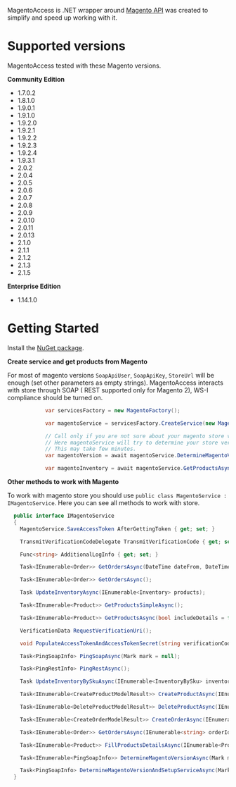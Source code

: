 MagentoAccess is .NET wrapper around [Magento API](http://www.magentocommerce.com/api/rest/introduction.html) was created to simplify and speed up working with it.

# Supported versions
MagentoAccess tested with these Magento versions. 


**Community Edition**
* 1.7.0.2
* 1.8.1.0
* 1.9.0.1
* 1.9.1.0
* 1.9.2.0
* 1.9.2.1
* 1.9.2.2
* 1.9.2.3
* 1.9.2.4
* 1.9.3.1
* 2.0.2
* 2.0.4
* 2.0.5
* 2.0.6
* 2.0.7
* 2.0.8
* 2.0.9
* 2.0.10
* 2.0.11
* 2.0.13
* 2.1.0
* 2.1.1
* 2.1.2
* 2.1.3
* 2.1.5

**Enterprise Edition**
* 1.14.1.0


# Getting Started

Install the [NuGet package](https://www.nuget.org/packages/MagentoAccess).

**Create service and get products from Magento**

For most of magento versions ```SoapApiUser```, ```SoapApiKey```, ```StoreUrl``` will be enough (set other parameters as empty strings). MagentoAccess interacts with store through SOAP ( REST supported only for Magento 2), WS-I compliance should be turned on.
```C#
			var servicesFactory = new MagentoFactory();

			var magentoService = servicesFactory.CreateService(new MagentoAuthenticatedUserCredentials( "n/a", "n/a", "https://www.youstore.com", "n/a", "n/a", "User", "Password", 4, 1800000, false ), new MagentoConfig() { EditionByDefault = "ce", VersionByDefault = "2.1.0.0", Protocol = MagentoDefaultProtocol.SoapOnly } ); // 2.1.0.0. used instead of 2.1.0 for back compatibility with magento 1.x.x.x

			// Call only if you are not sure about your magento store version specified in CreateService.
			// Here magentoService will try to determine your store version and configure itself to work with your store.
			// This may take few minutes.
			var magentoVersion = await magentoService.DetermineMagentoVersionAndSetupServiceAsync();

			var magentoInventory = await magentoService.GetProductsAsync();
```


**Other methods to work with Magento**

To work with magento store you should use ```public class MagentoService : IMagentoService```. Here you can see all methods to work with store.
```C#
  public interface IMagentoService
  {
    MagentoService.SaveAccessToken AfterGettingToken { get; set; }

    TransmitVerificationCodeDelegate TransmitVerificationCode { get; set; }

    Func<string> AdditionalLogInfo { get; set; }

    Task<IEnumerable<Order>> GetOrdersAsync(DateTime dateFrom, DateTime dateTo);

    Task<IEnumerable<Order>> GetOrdersAsync();

    Task UpdateInventoryAsync(IEnumerable<Inventory> products);

    Task<IEnumerable<Product>> GetProductsSimpleAsync();

    Task<IEnumerable<Product>> GetProductsAsync(bool includeDetails = false);

    VerificationData RequestVerificationUri();

    void PopulateAccessTokenAndAccessTokenSecret(string verificationCode, string requestToken, string requestTokenSecret);

    Task<PingSoapInfo> PingSoapAsync(Mark mark = null);

    Task<PingRestInfo> PingRestAsync();

    Task UpdateInventoryBySkuAsync(IEnumerable<InventoryBySku> inventory);

    Task<IEnumerable<CreateProductModelResult>> CreateProductAsync(IEnumerable<CreateProductModel> models);

    Task<IEnumerable<DeleteProductModelResult>> DeleteProductAsync(IEnumerable<DeleteProductModel> models);

    Task<IEnumerable<CreateOrderModelResult>> CreateOrderAsync(IEnumerable<CreateOrderModel> models);

    Task<IEnumerable<Order>> GetOrdersAsync(IEnumerable<string> orderIds);

    Task<IEnumerable<Product>> FillProductsDetailsAsync(IEnumerable<Product> products);

    Task<IEnumerable<PingSoapInfo>> DetermineMagentoVersionAsync(Mark mark = null);

    Task<PingSoapInfo> DetermineMagentoVersionAndSetupServiceAsync(Mark mark = null);
  }
```
